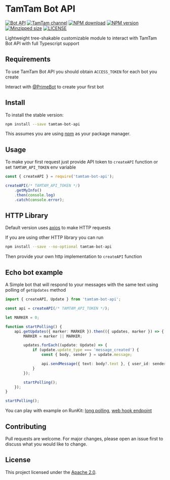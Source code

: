 # TamTam Bot API

[![Bot API](https://img.shields.io/badge/TamTam%20Bot%20API-v0.3.0-blue)](https://dev.tamtam.chat)
[![TamTam channel](https://img.shields.io/badge/Official%20channel-gray)](https://tt.me/botapichannel)
[![NPM download](https://img.shields.io/npm/dt/tamtam-bot-api?style=flat)](https://www.npmjs.com/package/tamtam-bot-api)
[![NPM version](https://img.shields.io/npm/v/tamtam-bot-api?style=flat)](https://www.npmjs.com/package/tamtam-bot-api)
[![Minzipped size](https://img.shields.io/bundlephobia/minzip/tamtam-bot-api?style=flat)](https://bundlephobia.com/result?p=tamtam-bot-api)
[![LICENSE](https://img.shields.io/npm/l/tamtam-bot-api?type=flat)](https://github.com/twister55/tamtam-bot-api/blob/master/LICENSE)

Lightweight tree-shakable customizable module to interact with TamTam Bot API with full Typescript support 

## Requirements

To use TamTam Bot API you should obtain `ACCESS_TOKEN` for each bot you create

Interact with [@PrimeBot](http://tt.me/primebot) to create your first bot

## Install

To install the stable version:

```bash
npm install --save tamtam-bot-api
```

This assumes you are using [npm](https://www.npmjs.com/) as your package manager.

## Usage

To make your first request just provide API token to `createAPI` function or set `TAMTAM_API_TOKEN` env variable

```js
const { createAPI } = require('tamtam-bot-api');

createAPI(/* TAMTAM_API_TOKEN */)
    .getMyInfo()
    .then(console.log)
    .catch(console.error);
```

## HTTP Library

Default version uses [axios](https://www.npmjs.com/package/axios) to make HTTP requests

If you are using other HTTP library you can run
 
```bash
npm install --save --no-optional tamtam-bot-api
```

Then provide your own http implementation to `createAPI` function

## Echo bot example

A Simple bot that will respond to your messages with the same text using polling of `getUpdates` method

```typescript
import { createAPI, Update } from 'tamtam-bot-api';

const api = createAPI(/* TAMTAM_API_TOKEN */);

let MARKER = 0;

function startPolling() {
    api.getUpdates({ marker: MARKER }).then(({ updates, marker }) => {
        MARKER = marker || MARKER;

        updates.forEach((update: Update) => {
            if (update.update_type === 'message_created') {
                const { body, sender } = update.message;

                api.sendMessage({ text: body?.text }, { user_id: sender?.user_id });
            }
        });

        startPolling();
    });
}

startPolling();
```

You can play with example on RunKit: [long polling](https://runkit.com/twister55/tamtam-echo-bot), [web hook endpoint](https://runkit.com/twister55/tamtam-echo-bot-web-hook)

## Contributing

Pull requests are welcome. For major changes, please open an issue first to discuss what you would like to change.

## License

This project licensed under the [Apache 2.0](https://www.apache.org/licenses/LICENSE-2.0).
